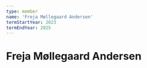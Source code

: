 ```yaml
---
type: member
name: 'Freja Møllegaard Andersen'
termStartYear: 2023
termEndYear: 2025
---
```


# Freja Møllegaard Andersen
